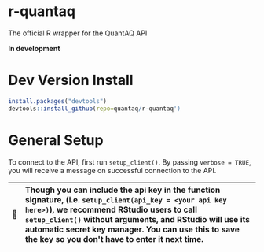 # r-quantaq
The official R wrapper for the QuantAQ API

**In development**

# Dev Version Install

```R
install.packages("devtools")
devtools::install_github(repo=quantaq/r-quantaq')
```

# General Setup
To connect to the API, first run `setup_client()`. By passing `verbose = TRUE`, you will receive a message on successful connection to the API.

| :memo:        |  Though you can include the api key in the function signature, (i.e. `setup_client(api_key = <your api key here>)`), we recommend RStudio users to call `setup_client()` without arguments, and RStudio will use its automatic secret key manager. You can use this to save the key so you don't have to enter it next time. |
|---------------|:------------------------|
